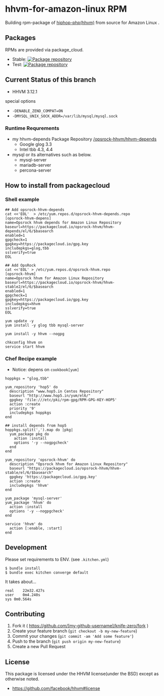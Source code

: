 # hhvm-for-amazon-linux RPM

Building rpm-package of [hiphop-php(hhvm)](http://hhvm.com) from source for Amazon Linux .

## Packages

RPMs are provided via package_cloud.

- Stable: [![Package repository](https://img.shields.io/badge/install%20via-packagecloud.io-green.svg?style=flat-square)](https://packagecloud.io/opsrock-hhvm/hhvm-stable2)
- Test: [![Package repository](https://img.shields.io/badge/install%20via-packagecloud.io-green.svg?style=flat-square)](https://packagecloud.io/opsrock-hhvm/hhvm-test)

## Current Status of this branch

- HHVM 3.12.1

special options

- `-DENABLE_ZEND_COMPAT=ON`
- `-DMYSQL_UNIX_SOCK_ADDR=/var/lib/mysql/mysql.sock`

### Runtime Requrements

- my hhvm-depends Package Repository [/opsrock-hhvm/hhvm-depends](https://packagecloud.io/opsrock-hhvm/hhvm-depends)
    - Google glog 3.3
    - Intel tbb 4.3, 4.4
- mysql or its alternatives such as below.
    - mysql-server
    - mariadb-server
    - percona-server

## How to install from packagecloud

### Shell example

```
## Add opsrock-hhvm-depends
cat <<'EOL'  > /etc/yum.repos.d/opsrock-hhvm-depends.repo
[opsrock-hhvm-depens]
name=Opsrock hhvm depends for Amazon Linux Repository
baseurl=https://packagecloud.io/opsrock-hhvm/hhvm-depends/el/6/$basearch
enabled=1
gpgcheck=1
gpgkey=https://packagecloud.io/gpg.key
includepkgs=glog,tbb
sslverify=true
EOL

## Add OpsRock
cat <<'EOL' > /etc/yum.repos.d/opsrock-hhvm.repo
[opsrock-hhvm]
name=Opsrock hhvm for Amazon Linux Repository
baseurl=https://packagecloud.io/opsrock-hhvm/hhvm-stable2/el/6/$basearch
enabled=1
gpgcheck=1
gpgkey=https://packagecloud.io/gpg.key
includepkgs=hhvm
sslverify=true
EOL

yum update -y
yum install -y glog tbb mysql-server

yum install -y hhvm --nogpg

chkconfig hhvm on
service start hhvm
```

### Chef Recipe example

- Notice: depens on `cookbook[yum]`

```
hoppkgs = "glog,tbb"

yum_repository 'hop5' do
  description "www.hop5.in Centos Repository"
  baseurl "http://www.hop5.in/yum/el6/"
  gpgkey 'file:///etc/pki/rpm-gpg/RPM-GPG-KEY-HOP5'
  action :create
  priority '9'
  includepkgs hoppkgs
end

## install depends from hop5
hoppkgs.split(',').map do |pkg|
  yum_package pkg do
    action :install
    options '-y --nogpgcheck'
  end
end

yum_repository 'opsrock-hhvm' do
  description "Opsrock hhvm for Amazon Linux Repository"
  baseurl "https://packagecloud.io/opsrock-hhvm/hhvm-stable/el/6/$basearch"
  gpgkey 'https://packagecloud.io/gpg.key'
  action :create
  includepkgs 'hhvm'
end

yum_package 'mysql-server'
yum_package 'hhvm' do
  action :install
  options '-y --nogpgcheck'
end

service 'hhvm' do
  action [:enable, :start]
end
```

## Development

Please set requirements to ENV. (see `.kitchen.yml`)

```
$ bundle install
$ bundle exec kitchen converge default
```

It takes about...

```
real	22m32.427s
user	0m4.240s
sys	0m0.564s
```


## Contributing

1. Fork it ( https://github.com/[my-github-username]/knife-zero/fork )
2. Create your feature branch (`git checkout -b my-new-feature`)
3. Commit your changes (`git commit -am 'Add some feature'`)
4. Push to the branch (`git push origin my-new-feature`)
5. Create a new Pull Request

## License

This package is licensed under the HHVM license(under the BSD) except as otherwise noted.

- https://github.com/facebook/hhvm#license

